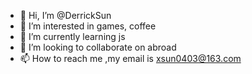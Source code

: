 - 👋 Hi, I’m @DerrickSun
- 👀 I’m interested in games, coffee
- 🌱 I’m currently learning js
- 💞️ I’m looking to collaborate on abroad
- 📫 How to reach me ,my email is xsun0403@163.com

<!---
DerrickSun/DerrickSun is a ✨ special ✨ repository because its `README.md` (this file) appears on your GitHub profile.
You can click the Preview link to take a look at your changes.
--->

